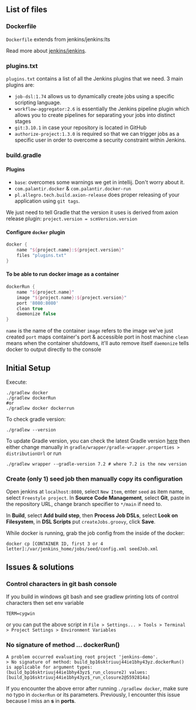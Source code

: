 ## List of files

### Dockerfile

`Dockerfile` extends from jenkins/jenkins:lts

Read more about [jenkins/jenkins](https://hub.docker.com/r/jenkins/jenkins).

### plugins.txt

`plugins.txt` contains a list of all the Jenkins plugins that we need. 3 main plugins are:

- `job-dsl:1.74` allows us to dynamically create jobs using a specific scripting language.
- `workflow-aggregator:2.6` is essentially the Jenkins pipeline plugin which allows you to create pipelines for 
separating your jobs into distinct stages
- `git:3.10.1` in case your repository is located in GitHub
- `authorize-project:1.3.0` is required so that we can trigger jobs as a specific user in order to overcome a security 
constraint within Jenkins.

### build.gradle
#### Plugins
- `base`: overcomes some warnings we get in intellij. Don't worry about it.
- `com.palantir.docker` & `com.palantir.docker-run`
- `pl.allegro.tech.build.axion-release` does proper releasing of your application using `git tags`.

We just need to tell Gradle that the version it uses is derived from axion release plugin:
`project.version = scmVersion.version`

#### Configure `docker` plugin
```groovy
docker {
    name "${project.name}:${project.version}"
    files "plugins.txt"
}
```

#### To be able to run docker image as a container
```groovy
dockerRun {
    name "${project.name}"
    image "${project.name}:${project.version}"
    port '8080:8080'
    clean true
    daemonize false
}
```
`name` is the name of the container
`image` refers to the image we've just created
`port` maps container's port & accessible port in host machine
`clean` means when the container shutdowns, it'll auto remove itself
`daemonize` tells docker to output directly to the console

## Initial Setup

Execute:
```shell
./gradlew docker
./gradlew dockerRun
#or
./gradlew docker dockerrun
```

To check gradle version:
```shell
./gradlew --version
```

To update Gradle version, you can check the latest Gradle version [here](https://gradle.org/releases/)
then either change manually in `gradle/wrapper/gradle-wrapper.properties > distributionUrl` or run
```shell
./gradlew wrapper --gradle-version 7.2 # where 7.2 is the new version
```

### Create (only 1) seed job then manually copy its configuration 

Open jenkins at `localhost:8080`, select `New Item`, enter `seed` as item name, select `Freestyle project`.
In **Source Code Management**, select **Git**, paste in the repository URL, change branch specifier to `*/main`
if need to.

In **Build**, select **Add build step**, then **Process Job DSLs**, select **Look on Filesystem**, in
**DSL Scripts** put `createJobs.groovy`, click **Save**.

While docker is running, grab the job config from the inside of the docker:
```shell
docker cp [CONTAINER ID, first 3 or 4 letter]:/var/jenkins_home/jobs/seed/config.xml seedJob.xml
```

## Issues & solutions

### Control characters in git bash console

If you build in windows git bash and see gradlew printing lots of control characters then set env variable

```shell
TERM=cygwin
```

or you can put the above script in `File > Settings... > Tools > Terminal > Project Settings > Environment Variables`

### No signature of method ... dockerRun()

```shell
A problem occurred evaluating root project 'jenkins-demo'.
> No signature of method: build_bp16sktriuuj44ie1bhy43yz.dockerRun() is applicable for argument types: (build_bp16sktriuuj44ie1bhy43yz$_run_closure2) values: [build_bp16sktriuuj44ie1bhy43yz$_run_closure2@5592814a]
```

If you encounter the above error after running `./gradlew docker`, make sure no typo in `dockerRun` or
its parameters. Previously, I encounter this issue because I miss an **s** in **ports**.